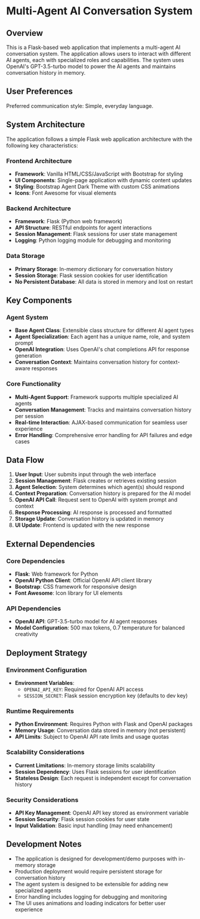 # Multi-Agent AI Conversation System

## Overview

This is a Flask-based web application that implements a multi-agent AI conversation system. The application allows users to interact with different AI agents, each with specialized roles and capabilities. The system uses OpenAI's GPT-3.5-turbo model to power the AI agents and maintains conversation history in memory.

## User Preferences

Preferred communication style: Simple, everyday language.

## System Architecture

The application follows a simple Flask web application architecture with the following key characteristics:

### Frontend Architecture
- **Framework**: Vanilla HTML/CSS/JavaScript with Bootstrap for styling
- **UI Components**: Single-page application with dynamic content updates
- **Styling**: Bootstrap Agent Dark Theme with custom CSS animations
- **Icons**: Font Awesome for visual elements

### Backend Architecture
- **Framework**: Flask (Python web framework)
- **API Structure**: RESTful endpoints for agent interactions
- **Session Management**: Flask sessions for user state management
- **Logging**: Python logging module for debugging and monitoring

### Data Storage
- **Primary Storage**: In-memory dictionary for conversation history
- **Session Storage**: Flask session cookies for user identification
- **No Persistent Database**: All data is stored in memory and lost on restart

## Key Components

### Agent System
- **Base Agent Class**: Extensible class structure for different AI agent types
- **Agent Specialization**: Each agent has a unique name, role, and system prompt
- **OpenAI Integration**: Uses OpenAI's chat completions API for response generation
- **Conversation Context**: Maintains conversation history for context-aware responses

### Core Functionality
- **Multi-Agent Support**: Framework supports multiple specialized AI agents
- **Conversation Management**: Tracks and maintains conversation history per session
- **Real-time Interaction**: AJAX-based communication for seamless user experience
- **Error Handling**: Comprehensive error handling for API failures and edge cases

## Data Flow

1. **User Input**: User submits input through the web interface
2. **Session Management**: Flask creates or retrieves existing session
3. **Agent Selection**: System determines which agent(s) should respond
4. **Context Preparation**: Conversation history is prepared for the AI model
5. **OpenAI API Call**: Request sent to OpenAI with system prompt and context
6. **Response Processing**: AI response is processed and formatted
7. **Storage Update**: Conversation history is updated in memory
8. **UI Update**: Frontend is updated with the new response

## External Dependencies

### Core Dependencies
- **Flask**: Web framework for Python
- **OpenAI Python Client**: Official OpenAI API client library
- **Bootstrap**: CSS framework for responsive design
- **Font Awesome**: Icon library for UI elements

### API Dependencies
- **OpenAI API**: GPT-3.5-turbo model for AI agent responses
- **Model Configuration**: 500 max tokens, 0.7 temperature for balanced creativity

## Deployment Strategy

### Environment Configuration
- **Environment Variables**: 
  - `OPENAI_API_KEY`: Required for OpenAI API access
  - `SESSION_SECRET`: Flask session encryption key (defaults to dev key)

### Runtime Requirements
- **Python Environment**: Requires Python with Flask and OpenAI packages
- **Memory Usage**: Conversation data stored in memory (not persistent)
- **API Limits**: Subject to OpenAI API rate limits and usage quotas

### Scalability Considerations
- **Current Limitations**: In-memory storage limits scalability
- **Session Dependency**: Uses Flask sessions for user identification
- **Stateless Design**: Each request is independent except for conversation history

### Security Considerations
- **API Key Management**: OpenAI API key stored as environment variable
- **Session Security**: Flask session cookies for user state
- **Input Validation**: Basic input handling (may need enhancement)

## Development Notes

- The application is designed for development/demo purposes with in-memory storage
- Production deployment would require persistent storage for conversation history
- The agent system is designed to be extensible for adding new specialized agents
- Error handling includes logging for debugging and monitoring
- The UI uses animations and loading indicators for better user experience